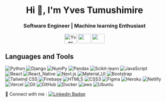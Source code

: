 <h1 align="center">Hi 👋, I'm Yves Tumushimire</h1>
<h3 align="center">Software Engineer | Machine learning Enthusiast </h3>


<p align="center">
<a href="https://www.linkedin.com/in/tumushimire-yves/" target="blank"><img align="center" src="https://cdn.jsdelivr.net/npm/simple-icons@3.0.1/icons/linkedin.svg" alt="Yves Tumushimire" height="30" width="40" /></a>
<a href = "https://twitter.com/yvestumushimire"><img align="center" src="https://simpleicons.org/icons/twitter.svg" height="30" width="40" /></a>
 <a href = "mailto: yvestumushimire@gmail.com"><img align="center" src="https://simpleicons.org/icons/gmail.svg" height="30" width="40" /></a>
</p>


## Languages and Tools

<p>

![Python](https://img.shields.io/badge/-Python-black?style=flat-square&logo=python)
![Django](https://img.shields.io/badge/-Django-black?style=flat-square&logo=django)
![NumPy](https://img.shields.io/badge/-NumPy-black?style=flat-square&logo=numpy)
![Pandas](https://img.shields.io/badge/-Pandas-black?style=flat-square&logo=pandas)
![Scikit-learn](https://img.shields.io/badge/-Scikit_learn-black?style=flat-square&logo=scikit-learn)
![JavaScript](https://img.shields.io/badge/-JavaScript-black?style=flat-square&logo=javascript)
![React](https://img.shields.io/badge/-React-black?style=flat-square&logo=react)
![React_Native](https://img.shields.io/badge/-React_Native-black?style=flat-square&logo=react)
![Next.js](https://img.shields.io/badge/-Next-black?style=flat-square&logo=Next.js)
![Material_UI](https://img.shields.io/badge/-Material_UI-black?style=flat-square&logo=material-ui)
![Bootstrap](https://img.shields.io/badge/-Bootstrap-black?style=flat-square&logo=bootstrap)
![Tailwind CSS](https://img.shields.io/badge/-Tailwind-black?style=flat-square&logo=tailwindcss)
![Firebase](https://img.shields.io/badge/-Firebase-black?style=flat-square&logo=Firebase)
![HTML5](https://img.shields.io/badge/-HTML5-black?style=flat-square&logo=html5&logoColor=white)
![CSS3](https://img.shields.io/badge/-CSS3-black?style=flat-square&logo=css3)
![Figma](https://img.shields.io/badge/-Figma-black?style=flat-square&logo=figma)
![Heroku](https://img.shields.io/badge/-Heroku-black?style=flat-square&logo=heroku)
![Netlify](https://img.shields.io/badge/-Netlify-black?style=flat-square&logo=netlify)
![Vercel](https://img.shields.io/badge/-Vercel-black?style=flat-square&logo=vercel)
![Git](https://img.shields.io/badge/-Git-black?style=flat-square&logo=git)
![GitHub](https://img.shields.io/badge/-GitHub-black?style=flat-square&logo=github)
![Docker](https://img.shields.io/badge/-Docker-black?style=flat-square&logo=docker)
![aws](https://img.shields.io/badge/-AWS-black?style=flat-square&logo=Amazon)
![Ubuntu](https://img.shields.io/badge/-Ubuntu-black?style=flat-square&logo=ubuntu)

</p>


🙌 Connect with me : [![Linkedin Badge](https://img.shields.io/badge/-Tumushimire_Yves-blue?style=flat-square&logo=Linkedin&logoColor=white&link=https://www.linkedin.com/in/tumushimire-yves/)](https://www.linkedin.com/in/tumushimire-yves/)




